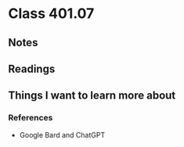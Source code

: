 # Class 401.07

## Notes

## Readings

## Things I want to learn more about

### References
- Google Bard and ChatGPT
